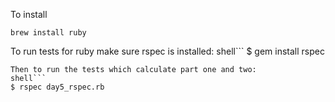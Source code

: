 To install
```
brew install ruby
```

To run tests for ruby make sure rspec is installed:
shell```
$ gem install rspec
```
Then to run the tests which calculate part one and two:
shell```
$ rspec day5_rspec.rb
```